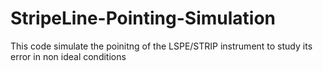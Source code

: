 # StripeLine-Pointing-Simulation

This code simulate the poinitng of the LSPE/STRIP instrument to study its error in non ideal conditions 

